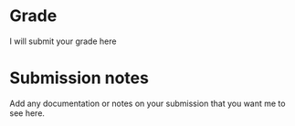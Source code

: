 # Grade
I will submit your grade here

# Submission notes
Add any documentation or notes on your submission that you want me to see here.
